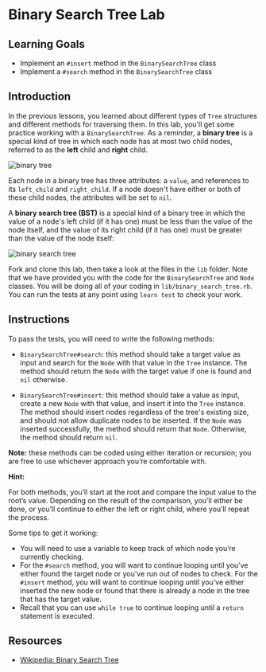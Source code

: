 # Binary Search Tree Lab

## Learning Goals

- Implement an `#insert` method in the `BinarySearchTree` class
- Implement a `#search` method in the `BinarySearchTree` class

## Introduction

In the previous lessons, you learned about different types of `Tree` structures
and different methods for traversing them. In this lab, you'll get some practice
working with a `BinarySearchTree`. As a reminder, a **binary tree** is a special
kind of tree in which each node has at most two child nodes, referred to as the
**left** child and **right** child.

![binary tree](https://curriculum-content.s3.amazonaws.com/phase-4/phase-4-data-structures-tree/binary-tree.png)

Each node in a binary tree has three attributes: a `value`, and references to
its `left_child` and `right_child`. If a node doesn't have either or both of
these child nodes, the attributes will be set to `nil`.

A **binary search tree (BST)** is a special kind of a binary tree in which the
value of a node's left child (if it has one) must be less than the value of the
node itself, and the value of its right child (if it has one) must be greater
than the value of the node itself:

![binary search tree](https://curriculum-content.s3.amazonaws.com/phase-4/phase-4-data-structures-tree/binary-search-tree.png)

Fork and clone this lab, then take a look at the files in the `lib` folder. Note
that we have provided you with the code for the `BinarySearchTree` and `Node`
classes. You will be doing all of your coding in `lib/binary_search_tree.rb`.
You can run the tests at any point using `learn test` to check your work.

## Instructions

To pass the tests, you will need to write the following methods:

- `BinarySearchTree#search`: this method should take a target value as input and
  search for the `Node` with that value in the `Tree` instance. The method
  should return the `Node` with the target value if one is found and `nil`
  otherwise.

- `BinarySearchTree#insert`: this method should take a value as input, create a
  new `Node` with that value, and insert it into the `Tree` instance. The method
  should insert nodes regardless of the tree's existing size, and should not
  allow duplicate nodes to be inserted. If the `Node` was inserted successfully,
  the method should return that `Node`. Otherwise, the method should return
  `nil`.

**Note:** these methods can be coded using either iteration or recursion; you
are free to use whichever approach you’re comfortable with.

**Hint:**

For both methods, you’ll start at the root and compare the input value to the
root’s value. Depending on the result of the comparison, you’ll either be done,
or you’ll continue to either the left or right child, where you’ll repeat the
process.

Some tips to get it working:

- You will need to use a variable to keep track of which node you’re currently
  checking.
- For the `#search` method, you will want to continue looping until you’ve
  either found the target node or you’ve run out of nodes to check. For the
  `#insert` method, you will want to continue looping until you’ve either
  inserted the new node or found that there is already a node in the tree that
  has the target value.
- Recall that you can use `while true` to continue looping until a `return`
  statement is executed.

## Resources

- [Wikipedia: Binary Search Tree](https://en.wikipedia.org/wiki/Binary_search_tree)
